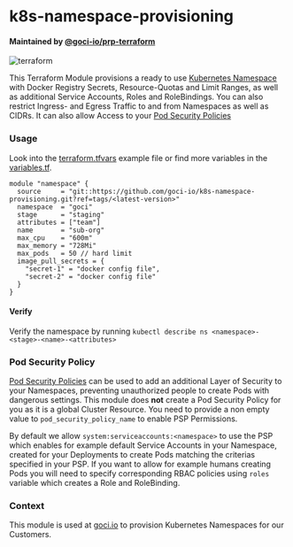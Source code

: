 # k8s-namespace-provisioning

#### Maintained by [@goci-io/prp-terraform](https://github.com/orgs/goci-io/teams/prp-terraform)

![terraform](https://github.com/goci-io/k8s-namespace-provisioning/workflows/terraform/badge.svg?branch=master)

This Terraform Module provisions a ready to use [Kubernetes Namespace](https://kubernetes.io/docs/concepts/overview/working-with-objects/namespaces/) with Docker Registry Secrets, Resource-Quotas and Limit Ranges, as well as additional Service Accounts, Roles and RoleBindings. You can also restrict Ingress- and Egress Traffic to and from Namespaces as well as CIDRs. It can also allow Access to your [Pod Security Policies](#pod-security-policy)

### Usage

Look into the [terraform.tfvars](terraform.tfvars.example) example file or find more variables in the [variables.tf](variables.tf).

```hcl
module "namespace" {
  source     = "git::https://github.com/goci-io/k8s-namespace-provisioning.git?ref=tags/<latest-version>"
  namespace  = "goci"
  stage      = "staging"
  attributes = ["team"]
  name       = "sub-org"
  max_cpu    = "600m"
  max_memory = "728Mi"
  max_pods   = 50 // hard limit
  image_pull_secrets = {
    "secret-1" = "docker config file",
    "secret-2" = "docker config file"
  }
}
```

#### Verify

Verify the namespace by running `kubectl describe ns <namespace>-<stage>-<name>-<attributes>`

### Pod Security Policy

[Pod Security Policies](https://kubernetes.io/docs/concepts/policy/pod-security-policy/) can be used to add an additional Layer of Security to your Namespaces, preventing unauthorized people to create Pods with dangerous settings. This module does **not** create a Pod Security Policy for you as it is a global Cluster Resource.
You need to provide a non empty value to `pod_security_policy_name` to enable PSP Permissions. 

By default we allow `system:serviceaccounts:<namespace>` to use the PSP which enables for example default Service Accounts in your Namespace, created for your Deployments to create Pods matching the criterias specified in your PSP. If you want to allow for example humans creating Pods you will need to specify corresponding RBAC policies using `roles` variable which creates a Role and RoleBinding.

### Context

This module is used at [goci.io](https://goci.io) to provision Kubernetes Namespaces for our Customers.
